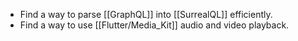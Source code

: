 - Find a way to parse [[GraphQL]] into [[SurrealQL]] efficiently.
- Find a way to use [[Flutter/Media_Kit]] audio and video playback.
